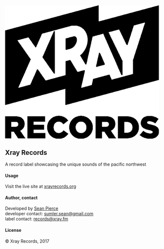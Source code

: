 ![](img/XRAY_Records-02-no-back-black.png)

## Xray Records

A record label showcasing the unique sounds of the pacific northwest

#### Usage
Visit the live site at <a href="http://xrayrecords.org">xrayrecords.org</a>

#### Author, contact
Developed by <a href="https://github.com/seanpierce">Sean Pierce</a>  
developer contact: sumler.sean@gmail.com  
label contact: records@xray.fm  

#### License
&copy; Xray Records, 2017
